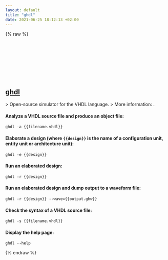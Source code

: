 ```yaml
---
layout: default
title: "ghdl"
date: 2021-06-25 18:12:13 +02:00
---
```

{% raw %}
<h2 id="ghdl">
  <a href="/en/common/ghdl.html">ghdl</a> <a href="#ghdl"><svg class="icon">
    <use href="/assets/images/unicode_sprite.svg#link" />
  </svg></a>
</h2>
> Open-source simulator for the VHDL language.
> More information: <http://ghdl.free.fr>.

#### Analyze a VHDL source file and produce an object file:
```shell
ghdl -a {{filename.vhdl}}
```
#### Elaborate a design (where `{{design}}` is the name of a configuration unit, entity unit or architecture unit):
```shell
ghdl -e {{design}}
```
#### Run an elaborated design:
```shell
ghdl -r {{design}}
```
#### Run an elaborated design and dump output to a waveform file:
```shell
ghdl -r {{design}} --wave={{output.ghw}}
```
#### Check the syntax of a VHDL source file:
```shell
ghdl -s {{filename.vhdl}}
```
#### Display the help page:
```shell
ghdl --help
```
{% endraw %}